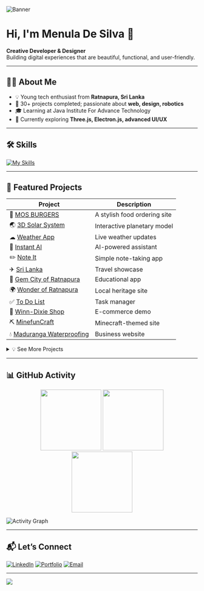 <!-- Upload a nice banner image to your repo (e.g. /assets/banner-menula.png) -->
![Banner](https://media.licdn.com/dms/image/v2/D4E16AQEIHFBTWIXZ2g/profile-displaybackgroundimage-shrink_350_1400/B4EZkuMfuBIMAY-/0/1757416660241?e=1760572800&v=beta&t=ihAVhWpOnZLfgsxsbiG-sSWWjvShF5RqzjDOS9qNswU)

# Hi, I'm Menula De Silva 👋  

**Creative Developer & Designer**  
Building digital experiences that are beautiful, functional, and user-friendly.

---

## 🧑‍💻 About Me  

- 💡 Young tech enthusiast from **Ratnapura, Sri Lanka**  
- 🚀 30+ projects completed; passionate about **web, design, robotics**  
- 🎓 Learning at Java Institute For Advance Technology  
- 🌱 Currently exploring **Three.js, Electron.js, advanced UI/UX**  

---

## 🛠 Skills  

[![My Skills](https://skillicons.dev/icons?i=html,css,js,typescript,react,angular,flutter,php,java,nodejs,express,mysql,firebase,figma,git,github,threejs)]()

---

## 🚀 Featured Projects  


| Project | Description |
|--------|-------------|
| 🍔 [MOS BURGERS](https://mosburgers.vercel.app/) | A stylish food ordering site |
| 🌏 [3D Solar System](https://dms-soylar-system.surge.sh/) | Interactive planetary model |
| ☁ [Weather App](https://dms-menula.github.io/liveWeatherApp/) | Live weather updates |
| 🤖 [Instant AI](https://dms-menula.github.io/Instant-AI/) | AI-powered assistant |
| ✏️ [Note It](https://drive.google.com/file/d/1OR0zq1iKQCMJaqitABygLY7D82ZbM_53/view) | Simple note-taking app |
| ✈ [Sri Lanka](https://srilanka.surge.sh/) | Travel showcase |
| 💎 [Gem City of Ratnapura](https://studio.code.org/projects/applab/k0CXhUKX52b12a1BLJpluNthx5hIwApE_k9iqzmwTJc) | Educational app |
| 🌍 [Wonder of Ratnapura](https://dms-menula.github.io/Wonder_Of_Sabaragamuwa/) | Local heritage site |
| ✅ [To Do List](https://dms-menula.github.io/Todol/) | Task manager |
| 🛒 [Winn-Dixie Shop](https://winn-dixie-shop.surge.sh/) | E-commerce demo |
| ⛏️ [MinefunCraft](https://minefuncraft.vercel.app/) | Minecraft-themed site |
| 💧 [Maduranga Waterproofing](https://maduranga-wateproofing.vercel.app/) | Business website |
<details>
  <summary>💡 See More Projects</summary>

- Gem City App – Code.org  
- Instant AI – Gemini API  
- Mos Burgers – eCommerce App  
… and many more on [my website](https://dms-menula.github.io/)
</details>

---

## 📊 GitHub Activity  

<div align="center">
  <img src="https://github-readme-stats.vercel.app/api?username=DMS-ranil&show_icons=true&theme=tokyonight" height="160em">
  <img src="https://github-readme-stats.vercel.app/api/top-langs/?username=DMS-ranil&layout=compact&theme=tokyonight" height="160em">
</div>

<div align="center">
  <img src="https://github-readme-streak-stats.herokuapp.com?user=DMS-ranil&theme=tokyonight" height="160em">
</div>

![Activity Graph](https://github-readme-activity-graph.vercel.app/graph?username=DMS-ranil&theme=tokyo-night)

---

## 📬 Let’s Connect  

[![LinkedIn](https://img.shields.io/badge/LinkedIn-Connect-0077B5?style=for-the-badge&logo=linkedin&logoColor=white)](https://linkedin.com/in/dmsmenula)
[![Portfolio](https://img.shields.io/badge/Portfolio-dmsmenula-000?style=for-the-badge&logo=firefox&logoColor=white)](https://dms-menula.github.io/)
[![Email](https://img.shields.io/badge/Email-Contact-red?style=for-the-badge&logo=gmail)](mailto:rusirunavanjaya2004@gmail.com)

---

![](https://komarev.com/ghpvc/?username=DMS-ranil&color=blueviolet)
